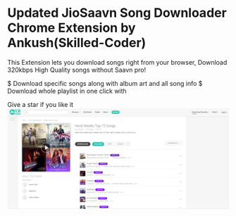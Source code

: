 # Updated JioSaavn Song Downloader Chrome Extension by Ankush(Skilled-Coder)

This Extension lets you download songs right from your browser, Download 320kbps High Quality songs without Saavn pro!

$ Download specific songs along with album art and all song info
$ Download whole playlist in one click with 

Give a star if you like it
![Screenshot](screenshot.png)
